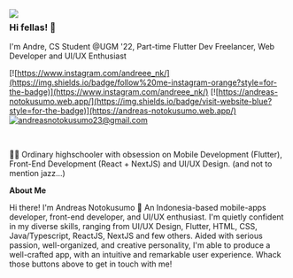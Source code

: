 <img align='left' src="https://github-readme-stats.vercel.app/api?username=fullstack-dre&show_icons=true&theme=radical">

### Hi fellas! 👋 
I'm Andre, CS Student @UGM '22, Part-time Flutter Dev Freelancer, Web Developer and UI/UX Enthusiast

[![https://www.instagram.com/andreee_nk/](https://img.shields.io/badge/follow%20me-instagram-orange?style=for-the-badge)](https://www.instagram.com/andreee_nk/)
[![https://andreas-notokusumo.web.app/](https://img.shields.io/badge/visit-website-blue?style=for-the-badge)](https://andreas-notokusumo.web.app/)
[![andreasnotokusumo23@gmail.com](https://img.shields.io/static/v1?label=email&message=me&color=green&logo=gmail&style=for-the-badge&logoColor=white)](mailto:andreasnotokusumo23@gmail.com)

&nbsp;

👨‍💻 Ordinary highschooler with obsession on Mobile Development (Flutter), Front-End Development (React + NextJS) and UI/UX Design. (and not to mention jazz...)

**About Me**
&nbsp;

Hi there! I'm Andreas Notokusumo 👋
An Indonesia-based mobile-apps developer, front-end developer, and UI/UX enthusiast. I'm quietly confident in my diverse skills, ranging from UI/UX Design, Flutter, HTML, CSS, Java/Typescript, ReactJS, NextJS and few others. Aided with serious passion, well-organized, and creative personality, I'm able to produce a well-crafted app, with an intuitive and remarkable user experience. Whack those buttons above to get in touch with me!


